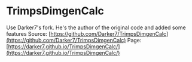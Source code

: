 # TrimpsDimgenCalc

Use Darker7's fork. He's the author of the original code and added some features
Source: [https://github.com/Darker7/TrimpsDimgenCalc](https://github.com/Darker7/TrimpsDimgenCalc)
Page: [https://darker7.github.io/TrimpsDimgenCalc/](https://darker7.github.io/TrimpsDimgenCalc/)
